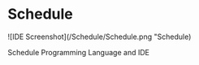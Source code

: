Schedule
========

![IDE Screenshot](/Schedule/Schedule.png "Schedule)

Schedule Programming Language and IDE
